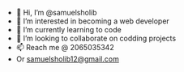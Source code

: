 - 👋 Hi, I’m @samuelsholib
- 👀 I’m interested in becoming a web developer
- 🌱 I’m currently learning to code
- 💞️ I’m looking to collaborate on codding projects
- 📫 Reach me @ 2065035342
- Or samuelsholib12@gmail.com

<!---
samuelsholib/samuelsholib is a ✨ special ✨ repository because its `README.md` (this file) appears on your GitHub profile.
You can click the Preview link to take a look at your changes.
--->
